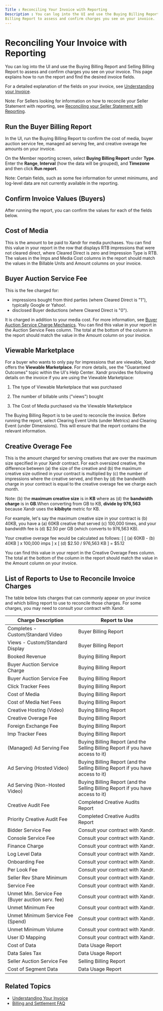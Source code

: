 ```yaml
---
Title : Reconciling Your Invoice with Reporting
Description : You can log into the UI and use the Buying Billing Report and Selling
Billing Report to assess and confirm charges you see on your invoice.
---
```



# Reconciling Your Invoice with Reporting





You can log into the UI and use the Buying Billing Report and Selling
Billing Report to assess and confirm charges you see on your invoice.
This page explains how to run the report and find the desired invoice
fields.

<div id="reconciling_your_invoice_with_reporting__p-2c5b46bb-0f09-417d-930b-89a4bffa01c6"
>

For a detailed explanation of the fields on your invoice, see
<a href="understanding-your-invoice.html" class="xref"
title="Annotated descriptions of the contents of your Xandr invoices.">Understanding
your Invoice</a>.

<div class="div">

<div id="reconciling_your_invoice_with_reporting__p-228a381c-db5b-418c-abc1-187b94e50376"
>



Note: For Sellers looking for
information on how to reconcile your Seller Statement with reporting,
see <a href="reconciling-your-seller-statement-with-reporting.html"
class="xref">Reconciling your Seller Statement with Reporting</a>.











<div id="reconciling_your_invoice_with_reporting__section-211f7994-e709-4d37-9735-fe7ab65cbc3d"
>

## Run the Buyer Billing Report

In the UI, run the Buying Billing Report to confirm the cost of media,
buyer auction service fee, managed ad serving fee, and creative overage
fee amounts on your invoice.

On the Member reporting screen, select **Buying Billing Report** under
**Type**. Enter the **Range**, **Interval** (how the data will be
grouped), and **Timezone** and then click **Run report**.

<div id="reconciling_your_invoice_with_reporting__p-54085981-530e-4d66-9b3d-4ffaa374767b"
>



Note: Certain fields, such as some fee
information for unmet minimums, and log-level data are not currently
available in the reporting.







<div id="reconciling_your_invoice_with_reporting__section-6eff02b6-62ac-4b6f-b69b-a6115e1acd64"
>

## Confirm Invoice Values (Buyers)

After running the report, you can confirm the values for each of the
fields below.



<div id="reconciling_your_invoice_with_reporting__section-0a488d37-0b87-4ddc-b709-5d87678325b7"
>

## Cost of Media

This is the amount to be paid to Xandr for media
purchases. You can find this value in your report in the row that
displays RTB impressions that were not cleared direct, where Cleared
Direct is zero and Impression Type is RTB. The values in the Imps and
Media Cost columns in the report should match the values in the Billable
Units and Amount columns on your invoice.



<div id="reconciling_your_invoice_with_reporting__section-3b821c66-709b-4306-968f-477a4d609b67"
>

## Buyer Auction Service Fee

This is the fee charged for:

- impressions bought from third parties (where Cleared Direct is "1"),
  typically Google or Yahoo!.
- disclosed Buyer deductions (where Cleared Direct is "0").

It is charged in addition to your media cost. For more information, see
<a href="buyer-auction-service-charge-mechanics.html" class="xref">Buyer
Auction Service Charge Mechanics</a>. You can find this value in your
report in the Auction Service Fees column. The total at the bottom of
the column in the report should match the value in the Amount column on
your invoice.



<div id="reconciling_your_invoice_with_reporting__section-5c95ad69-ac3e-4c4a-a6ff-b06a36cad697"
>

## Viewable Marketplace

For a buyer who wants to only pay for impressions that are viewable,
Xandr offers the **Viewable Marketplace**. For
more details, see the "Guaranteed Outcomes" topic within the UI's Help
Center. Xandr provides the following details on
the invoice if you are using the Viewable Marketplace:

1.  The type of Viewable Marketplace that was purchased

2.  The number of billable units ("views") bought

3.  The Cost of Media purchased via the Viewable Marketplace

The Buying Billing Report is to be used to reconcile the invoice. Before
running the report, select Clearing Event
Units (under Metrics) and
Clearing Event (under
Dimensions). This will ensure that the
report contains the relevant information.



<div id="reconciling_your_invoice_with_reporting__section-6ae6dbf6-5ea9-4f0b-a29b-370155249de2"
>

## Creative Overage Fee

This is the amount charged for serving creatives that are over the
maximum size specified in your Xandr contract.
For each oversized creative, the difference between (a) the size of the
creative and (b) the maximum creative size outlined in your contract is
multiplied by (c) the number of impressions where the creative served,
and then by (d) the bandwidth charge in your contract is equal to the
creative overage fee we charge each month.

<div id="reconciling_your_invoice_with_reporting__p-15656a62-72eb-499c-8219-268521750981"
>



Note: (b) the **maximum creative size**
is in **KB** where as (d) the **bandwidth charge** is in **GB**.When
converting from GB to KB, **divide by 976,563** because
Xandr uses the **kibibyte** metric for KB.





For example, let's say the maximum creative size in your contract is (b)
40KB, you have a (a) 60KB creative that served (c) 100,000 times, and
your bandwidth fee is (d) $2.50 per GB (which converts to 976,563 KB).

Your creative overage fee would be calculated as follows: \[ \[ (a)
60KB - (b) 40KB \] x 100,000 imps \] x \[ (d) $2.50 / 976,563 KB \] =
$5.12

You can find this value in your report in the Creative Overage Fees
column. The total at the bottom of the column in the report should match
the value in the Amount column on your invoice.



<div id="reconciling_your_invoice_with_reporting__section-01e27172-ca96-48a0-9169-87fa0069ba1d"
>

## List of Reports to Use to Reconcile Invoice Charges

The table below lists charges that can commonly appear on your invoice
and which billing report to use to reconcile those charges. For some
charges, you may need to consult your contract with
Xandr.

<table
id="reconciling_your_invoice_with_reporting__table-fd087171-2bce-4f8a-ac79-650e19057c4c"
class="table">
<thead class="thead">
<tr class="header row">
<th
id="reconciling_your_invoice_with_reporting__table-fd087171-2bce-4f8a-ac79-650e19057c4c__entry__1"
class="entry">Charge Description</th>
<th
id="reconciling_your_invoice_with_reporting__table-fd087171-2bce-4f8a-ac79-650e19057c4c__entry__2"
class="entry">Report to Use</th>
</tr>
</thead>
<tbody class="tbody">
<tr class="odd row">
<td class="entry"
headers="reconciling_your_invoice_with_reporting__table-fd087171-2bce-4f8a-ac79-650e19057c4c__entry__1">Completes
- Custom/Standard Video</td>
<td class="entry"
headers="reconciling_your_invoice_with_reporting__table-fd087171-2bce-4f8a-ac79-650e19057c4c__entry__2">Buyer
Billing Report</td>
</tr>
<tr class="even row">
<td class="entry"
headers="reconciling_your_invoice_with_reporting__table-fd087171-2bce-4f8a-ac79-650e19057c4c__entry__1">Views
- Custom/Standard Display</td>
<td class="entry"
headers="reconciling_your_invoice_with_reporting__table-fd087171-2bce-4f8a-ac79-650e19057c4c__entry__2">Buyer
Billing Report</td>
</tr>
<tr class="odd row">
<td class="entry"
headers="reconciling_your_invoice_with_reporting__table-fd087171-2bce-4f8a-ac79-650e19057c4c__entry__1">Booked
Revenue</td>
<td class="entry"
headers="reconciling_your_invoice_with_reporting__table-fd087171-2bce-4f8a-ac79-650e19057c4c__entry__2">Buying
Billing Report</td>
</tr>
<tr class="even row">
<td class="entry"
headers="reconciling_your_invoice_with_reporting__table-fd087171-2bce-4f8a-ac79-650e19057c4c__entry__1">Buyer
Auction Service Charge</td>
<td class="entry"
headers="reconciling_your_invoice_with_reporting__table-fd087171-2bce-4f8a-ac79-650e19057c4c__entry__2">Buying
Billing Report</td>
</tr>
<tr class="odd row">
<td class="entry"
headers="reconciling_your_invoice_with_reporting__table-fd087171-2bce-4f8a-ac79-650e19057c4c__entry__1">Buyer
Auction Service Fee</td>
<td class="entry"
headers="reconciling_your_invoice_with_reporting__table-fd087171-2bce-4f8a-ac79-650e19057c4c__entry__2">Buying
Billing Report</td>
</tr>
<tr class="even row">
<td class="entry"
headers="reconciling_your_invoice_with_reporting__table-fd087171-2bce-4f8a-ac79-650e19057c4c__entry__1">Click
Tracker Fees</td>
<td class="entry"
headers="reconciling_your_invoice_with_reporting__table-fd087171-2bce-4f8a-ac79-650e19057c4c__entry__2">Buying
Billing Report</td>
</tr>
<tr class="odd row">
<td class="entry"
headers="reconciling_your_invoice_with_reporting__table-fd087171-2bce-4f8a-ac79-650e19057c4c__entry__1">Cost
of Media</td>
<td class="entry"
headers="reconciling_your_invoice_with_reporting__table-fd087171-2bce-4f8a-ac79-650e19057c4c__entry__2">Buying
Billing Report</td>
</tr>
<tr class="even row">
<td class="entry"
headers="reconciling_your_invoice_with_reporting__table-fd087171-2bce-4f8a-ac79-650e19057c4c__entry__1">Cost
of Media Net Fees</td>
<td class="entry"
headers="reconciling_your_invoice_with_reporting__table-fd087171-2bce-4f8a-ac79-650e19057c4c__entry__2">Buying
Billing Report</td>
</tr>
<tr class="odd row">
<td class="entry"
headers="reconciling_your_invoice_with_reporting__table-fd087171-2bce-4f8a-ac79-650e19057c4c__entry__1">Creative
Hosting (Video)</td>
<td class="entry"
headers="reconciling_your_invoice_with_reporting__table-fd087171-2bce-4f8a-ac79-650e19057c4c__entry__2">Buying
Billing Report</td>
</tr>
<tr class="even row">
<td class="entry"
headers="reconciling_your_invoice_with_reporting__table-fd087171-2bce-4f8a-ac79-650e19057c4c__entry__1">Creative
Overage Fee</td>
<td class="entry"
headers="reconciling_your_invoice_with_reporting__table-fd087171-2bce-4f8a-ac79-650e19057c4c__entry__2">Buying
Billing Report</td>
</tr>
<tr class="odd row">
<td class="entry"
headers="reconciling_your_invoice_with_reporting__table-fd087171-2bce-4f8a-ac79-650e19057c4c__entry__1">Foreign
Exchange Fee</td>
<td class="entry"
headers="reconciling_your_invoice_with_reporting__table-fd087171-2bce-4f8a-ac79-650e19057c4c__entry__2">Buying
Billing Report</td>
</tr>
<tr class="even row">
<td class="entry"
headers="reconciling_your_invoice_with_reporting__table-fd087171-2bce-4f8a-ac79-650e19057c4c__entry__1">Imp
Tracker Fees</td>
<td class="entry"
headers="reconciling_your_invoice_with_reporting__table-fd087171-2bce-4f8a-ac79-650e19057c4c__entry__2">Buying
Billing Report</td>
</tr>
<tr class="odd row">
<td class="entry"
headers="reconciling_your_invoice_with_reporting__table-fd087171-2bce-4f8a-ac79-650e19057c4c__entry__1">(Managed)
Ad Serving Fee</td>
<td class="entry"
headers="reconciling_your_invoice_with_reporting__table-fd087171-2bce-4f8a-ac79-650e19057c4c__entry__2">Buying
Billing Report (and the Selling Billing Report if you have access to
it)</td>
</tr>
<tr class="even row">
<td class="entry"
headers="reconciling_your_invoice_with_reporting__table-fd087171-2bce-4f8a-ac79-650e19057c4c__entry__1">Ad
Serving (Hosted Video)</td>
<td class="entry"
headers="reconciling_your_invoice_with_reporting__table-fd087171-2bce-4f8a-ac79-650e19057c4c__entry__2">Buying
Billing Report (and the Selling Billing Report if you have access to
it)</td>
</tr>
<tr class="odd row">
<td class="entry"
headers="reconciling_your_invoice_with_reporting__table-fd087171-2bce-4f8a-ac79-650e19057c4c__entry__1">Ad
Serving (Non-Hosted Video)</td>
<td class="entry"
headers="reconciling_your_invoice_with_reporting__table-fd087171-2bce-4f8a-ac79-650e19057c4c__entry__2">Buying
Billing Report (and the Selling Billing Report if you have access to
it)</td>
</tr>
<tr class="even row">
<td class="entry"
headers="reconciling_your_invoice_with_reporting__table-fd087171-2bce-4f8a-ac79-650e19057c4c__entry__1">Creative
Audit Fee</td>
<td class="entry"
headers="reconciling_your_invoice_with_reporting__table-fd087171-2bce-4f8a-ac79-650e19057c4c__entry__2">Completed
Creative Audits Report</td>
</tr>
<tr class="odd row">
<td class="entry"
headers="reconciling_your_invoice_with_reporting__table-fd087171-2bce-4f8a-ac79-650e19057c4c__entry__1">Priority
Creative Audit Fee</td>
<td class="entry"
headers="reconciling_your_invoice_with_reporting__table-fd087171-2bce-4f8a-ac79-650e19057c4c__entry__2">Completed
Creative Audits Report</td>
</tr>
<tr class="even row">
<td class="entry"
headers="reconciling_your_invoice_with_reporting__table-fd087171-2bce-4f8a-ac79-650e19057c4c__entry__1">Bidder
Service Fee</td>
<td class="entry"
headers="reconciling_your_invoice_with_reporting__table-fd087171-2bce-4f8a-ac79-650e19057c4c__entry__2">Consult
your contract with Xandr.</td>
</tr>
<tr class="odd row">
<td class="entry"
headers="reconciling_your_invoice_with_reporting__table-fd087171-2bce-4f8a-ac79-650e19057c4c__entry__1">Console
Service Fee</td>
<td class="entry"
headers="reconciling_your_invoice_with_reporting__table-fd087171-2bce-4f8a-ac79-650e19057c4c__entry__2">Consult
your contract with Xandr.</td>
</tr>
<tr class="even row">
<td class="entry"
headers="reconciling_your_invoice_with_reporting__table-fd087171-2bce-4f8a-ac79-650e19057c4c__entry__1">Finance
Charge</td>
<td class="entry"
headers="reconciling_your_invoice_with_reporting__table-fd087171-2bce-4f8a-ac79-650e19057c4c__entry__2">Consult
your contract with Xandr.</td>
</tr>
<tr class="odd row">
<td class="entry"
headers="reconciling_your_invoice_with_reporting__table-fd087171-2bce-4f8a-ac79-650e19057c4c__entry__1">Log
Level Data</td>
<td class="entry"
headers="reconciling_your_invoice_with_reporting__table-fd087171-2bce-4f8a-ac79-650e19057c4c__entry__2">Consult
your contract with Xandr.</td>
</tr>
<tr class="even row">
<td class="entry"
headers="reconciling_your_invoice_with_reporting__table-fd087171-2bce-4f8a-ac79-650e19057c4c__entry__1">Onboarding
Fee</td>
<td class="entry"
headers="reconciling_your_invoice_with_reporting__table-fd087171-2bce-4f8a-ac79-650e19057c4c__entry__2">Consult
your contract with Xandr.</td>
</tr>
<tr class="odd row">
<td class="entry"
headers="reconciling_your_invoice_with_reporting__table-fd087171-2bce-4f8a-ac79-650e19057c4c__entry__1">Per
Look Fee</td>
<td class="entry"
headers="reconciling_your_invoice_with_reporting__table-fd087171-2bce-4f8a-ac79-650e19057c4c__entry__2">Consult
your contract with Xandr.</td>
</tr>
<tr class="even row">
<td class="entry"
headers="reconciling_your_invoice_with_reporting__table-fd087171-2bce-4f8a-ac79-650e19057c4c__entry__1">Seller
Rev Share Minimum</td>
<td class="entry"
headers="reconciling_your_invoice_with_reporting__table-fd087171-2bce-4f8a-ac79-650e19057c4c__entry__2">Consult
your contract with Xandr.</td>
</tr>
<tr class="odd row">
<td class="entry"
headers="reconciling_your_invoice_with_reporting__table-fd087171-2bce-4f8a-ac79-650e19057c4c__entry__1">Service
Fee</td>
<td class="entry"
headers="reconciling_your_invoice_with_reporting__table-fd087171-2bce-4f8a-ac79-650e19057c4c__entry__2">Consult
your contract with Xandr.</td>
</tr>
<tr class="even row">
<td class="entry"
headers="reconciling_your_invoice_with_reporting__table-fd087171-2bce-4f8a-ac79-650e19057c4c__entry__1">Unmet
Min. Service Fee (Buyer auction serv. fee)</td>
<td class="entry"
headers="reconciling_your_invoice_with_reporting__table-fd087171-2bce-4f8a-ac79-650e19057c4c__entry__2">Consult
your contract with Xandr.</td>
</tr>
<tr class="odd row">
<td class="entry"
headers="reconciling_your_invoice_with_reporting__table-fd087171-2bce-4f8a-ac79-650e19057c4c__entry__1">Unmet
Minimum Fee</td>
<td class="entry"
headers="reconciling_your_invoice_with_reporting__table-fd087171-2bce-4f8a-ac79-650e19057c4c__entry__2">Consult
your contract with Xandr.</td>
</tr>
<tr class="even row">
<td class="entry"
headers="reconciling_your_invoice_with_reporting__table-fd087171-2bce-4f8a-ac79-650e19057c4c__entry__1">Unmet
Minimum Service Fee (Spend)</td>
<td class="entry"
headers="reconciling_your_invoice_with_reporting__table-fd087171-2bce-4f8a-ac79-650e19057c4c__entry__2">Consult
your contract with Xandr.</td>
</tr>
<tr class="odd row">
<td class="entry"
headers="reconciling_your_invoice_with_reporting__table-fd087171-2bce-4f8a-ac79-650e19057c4c__entry__1">Unmet
Minimum Volume</td>
<td class="entry"
headers="reconciling_your_invoice_with_reporting__table-fd087171-2bce-4f8a-ac79-650e19057c4c__entry__2">Consult
your contract with Xandr.</td>
</tr>
<tr class="even row">
<td class="entry"
headers="reconciling_your_invoice_with_reporting__table-fd087171-2bce-4f8a-ac79-650e19057c4c__entry__1">User
ID Mapping</td>
<td class="entry"
headers="reconciling_your_invoice_with_reporting__table-fd087171-2bce-4f8a-ac79-650e19057c4c__entry__2">Consult
your contract with Xandr.</td>
</tr>
<tr class="odd row">
<td class="entry"
headers="reconciling_your_invoice_with_reporting__table-fd087171-2bce-4f8a-ac79-650e19057c4c__entry__1">Cost
of Data</td>
<td class="entry"
headers="reconciling_your_invoice_with_reporting__table-fd087171-2bce-4f8a-ac79-650e19057c4c__entry__2">Data
Usage Report</td>
</tr>
<tr class="even row">
<td class="entry"
headers="reconciling_your_invoice_with_reporting__table-fd087171-2bce-4f8a-ac79-650e19057c4c__entry__1">Data
Sales Tax</td>
<td class="entry"
headers="reconciling_your_invoice_with_reporting__table-fd087171-2bce-4f8a-ac79-650e19057c4c__entry__2">Data
Usage Report</td>
</tr>
<tr class="odd row">
<td class="entry"
headers="reconciling_your_invoice_with_reporting__table-fd087171-2bce-4f8a-ac79-650e19057c4c__entry__1">Seller
Auction Service Fee</td>
<td class="entry"
headers="reconciling_your_invoice_with_reporting__table-fd087171-2bce-4f8a-ac79-650e19057c4c__entry__2">Selling
Billing Report</td>
</tr>
<tr class="even row">
<td class="entry"
headers="reconciling_your_invoice_with_reporting__table-fd087171-2bce-4f8a-ac79-650e19057c4c__entry__1">Cost
of Segment Data</td>
<td class="entry"
headers="reconciling_your_invoice_with_reporting__table-fd087171-2bce-4f8a-ac79-650e19057c4c__entry__2">Data
Usage Report</td>
</tr>
</tbody>
</table>





## Related Topics

- <a href="understanding-your-invoice.html" class="xref"
  title="Annotated descriptions of the contents of your Xandr invoices.">Understanding
  Your Invoice</a>
- <a href="billing-faq.html" class="xref">Billing and Settlement FAQ</a>






